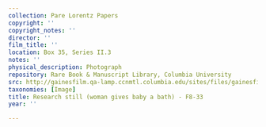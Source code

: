 ```yaml
---
collection: Pare Lorentz Papers
copyright: ''
copyright_notes: ''
director: ''
film_title: ''
location: Box 35, Series II.3
notes: ''
physical_description: Photograph
repository: Rare Book & Manuscript Library, Columbia University
src: http://gainesfilm.qa-lamp.ccnmtl.columbia.edu/sites/files/gainesfilm/images/1000102040.jpg
taxonomies: [Image]
title: Research still (woman gives baby a bath) - F8-33
year: ''

---
```

